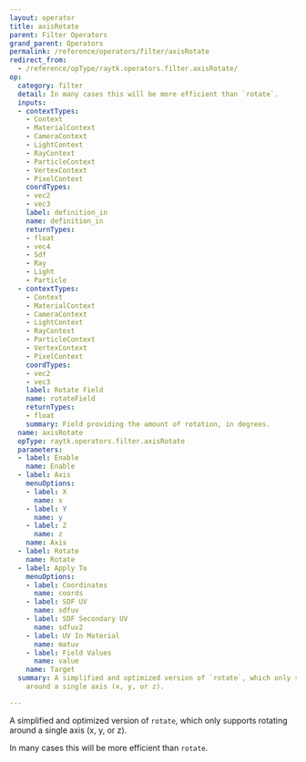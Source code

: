 ```yaml
---
layout: operator
title: axisRotate
parent: Filter Operators
grand_parent: Operators
permalink: /reference/operators/filter/axisRotate
redirect_from:
  - /reference/opType/raytk.operators.filter.axisRotate/
op:
  category: filter
  detail: In many cases this will be more efficient than `rotate`.
  inputs:
  - contextTypes:
    - Context
    - MaterialContext
    - CameraContext
    - LightContext
    - RayContext
    - ParticleContext
    - VertexContext
    - PixelContext
    coordTypes:
    - vec2
    - vec3
    label: definition_in
    name: definition_in
    returnTypes:
    - float
    - vec4
    - Sdf
    - Ray
    - Light
    - Particle
  - contextTypes:
    - Context
    - MaterialContext
    - CameraContext
    - LightContext
    - RayContext
    - ParticleContext
    - VertexContext
    - PixelContext
    coordTypes:
    - vec2
    - vec3
    label: Rotate Field
    name: rotateField
    returnTypes:
    - float
    summary: Field providing the amount of rotation, in degrees.
  name: axisRotate
  opType: raytk.operators.filter.axisRotate
  parameters:
  - label: Enable
    name: Enable
  - label: Axis
    menuOptions:
    - label: X
      name: x
    - label: Y
      name: y
    - label: Z
      name: z
    name: Axis
  - label: Rotate
    name: Rotate
  - label: Apply To
    menuOptions:
    - label: Coordinates
      name: coords
    - label: SDF UV
      name: sdfuv
    - label: SDF Secondary UV
      name: sdfuv2
    - label: UV In Material
      name: matuv
    - label: Field Values
      name: value
    name: Target
  summary: A simplified and optimized version of `rotate`, which only supports rotating
    around a single axis (x, y, or z).

---
```



A simplified and optimized version of `rotate`, which only supports rotating around a single axis (x, y, or z).

In many cases this will be more efficient than `rotate`.